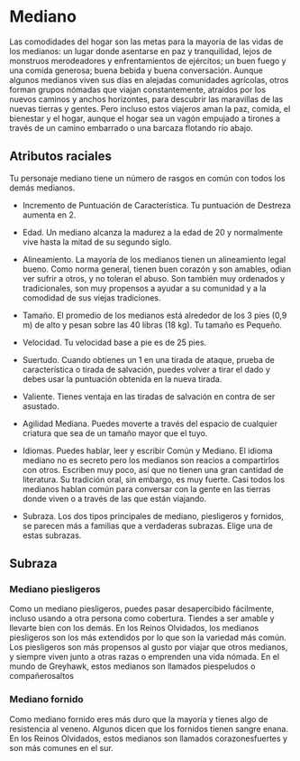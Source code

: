 # Mediano

Las comodidades del hogar son las metas para la mayoría de
las vidas de los medianos: un lugar donde asentarse en paz y
tranquilidad, lejos de monstruos merodeadores y enfrentamientos de ejércitos; un buen fuego y una comida generosa;
buena bebida y buena conversación. Aunque algunos medianos viven sus días en alejadas comunidades agrícolas, otros
forman grupos nómadas que viajan constantemente, atraídos
por los nuevos caminos y anchos horizontes, para descubrir
las maravillas de las nuevas tierras y gentes. Pero incluso estos viajeros aman la paz, comida, el bienestar y el hogar, aunque el hogar sea un vagón empujado a tirones a través de un
camino embarrado o una barcaza flotando río abajo.

## Atributos raciales

Tu personaje mediano tiene un número de rasgos en común
con todos los demás medianos.

- Incremento de Puntuación de Característica. Tu puntuación de Destreza aumenta en 2.

- Edad. Un mediano alcanza la madurez a la edad de 20 y
normalmente vive hasta la mitad de su segundo siglo.

- Alineamiento. La mayoría de los medianos tienen un alineamiento legal bueno. Como norma general, tienen buen corazón y son amables, odian ver sufrir a otros, y no toleran el
abuso. Son también muy ordenados y tradicionales, son muy
propensos a ayudar a su comunidad y a la comodidad de sus
viejas tradiciones.

- Tamaño. El promedio de los medianos está alrededor de
los 3 pies (0,9 m) de alto y pesan sobre las 40 libras (18 kg).
Tu tamaño es Pequeño.

- Velocidad. Tu velocidad base a pie es de 25 pies.

- Suertudo. Cuando obtienes un 1 en una tirada de ataque,
prueba de característica o tirada de salvación, puedes volver
a tirar el dado y debes usar la puntuación obtenida en la nueva
tirada.

- Valiente. Tienes ventaja en las tiradas de salvación en
contra de ser asustado.

- Agilidad Mediana. Puedes moverte a través del espacio
de cualquier criatura que sea de un tamaño mayor que el tuyo.

- Idiomas. Puedes hablar, leer y escribir Común y Mediano. El idioma mediano no es secreto pero los medianos
son reacios a compartirlos con otros. Escriben muy poco, así
que no tienen una gran cantidad de literatura. Su tradición
oral, sin embargo, es muy fuerte. Casi todos los medianos hablan común para conversar con la gente en las tierras donde
viven o a través de las que están viajando.

- Subraza. Los dos tipos principales de mediano, piesligeros y fornidos, se parecen más a familias que a verdaderas
subrazas. Elige una de estas subrazas.

## Subraza

### Mediano piesligeros

Como un mediano piesligeros, puedes pasar desapercibido
fácilmente, incluso usando a otra persona como cobertura.
Tiendes a ser amable y llevarte bien con los demás. En los
Reinos Olvidados, los medianos piesligeros son los más extendidos por lo que son la variedad más común. Los piesligeros son más propensos al gusto por viajar que otros medianos, y siempre viven junto a otras razas o emprenden una vida
nómada. En el mundo de Greyhawk, estos medianos son llamados piespeludos o compañerosaltos

### Mediano fornido
Como mediano fornido eres más duro que la mayoría y tienes
algo de resistencia al veneno. Algunos dicen que los fornidos
tienen sangre enana. En los Reinos Olvidados, estos medianos son llamados corazonesfuertes y son más comunes en el
sur.
